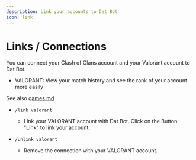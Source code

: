 ```yaml
---
description: Link your accounts to Dat Bot
icon: link
---
```


# Links / Connections

You can connect your Clash of Clans account and your Valorant account to Dat Bot.

* VALORANT: View your match history and see the rank of your account more easily



See also [games.md](games.md "mention")

* `/link valorant`
  * Link your VALORANT account with Dat Bot. Click on the Button "Link" to link your account.&#x20;



* `/unlink valorant`
  * Remove the connection with your VALORANT account.
